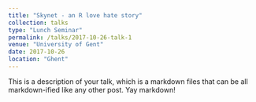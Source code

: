 ```yaml
---
title: "Skynet - an R love hate story"
collection: talks
type: "Lunch Seminar"
permalink: /talks/2017-10-26-talk-1
venue: "University of Gent"
date: 2017-10-26
location: "Ghent"
---
```


This is a description of your talk, which is a markdown files that can be all markdown-ified like any other post. Yay markdown!
